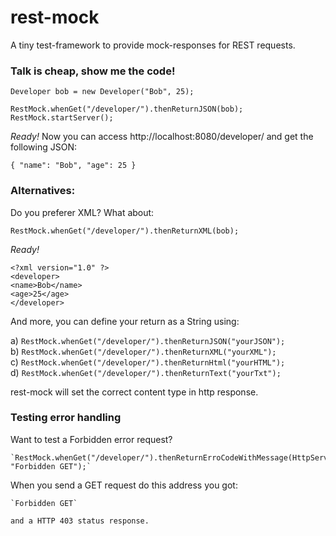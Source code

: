 rest-mock
=========

A tiny test-framework to provide mock-responses for REST requests.
<br />



### Talk is cheap, show me the code!

  `Developer bob = new Developer("Bob", 25);`<br />
  
  `RestMock.whenGet("/developer/").thenReturnJSON(bob);`<br />
  `RestMock.startServer();`


*Ready!* 
Now you can access http://localhost:8080/developer/ and get the following JSON:

  `{ "name": "Bob", "age": 25 }`


### Alternatives:

Do you preferer XML? What about:

  `RestMock.whenGet("/developer/").thenReturnXML(bob);`
  
*Ready!*<p>
	`<?xml version="1.0" ?>`<br />
	`<developer>`<br />
	`<name>Bob</name>`<br />
	`<age>25</age>`<br />
	`</developer>`<br /></p>
	

And more, you can define your return as a String using:<p>
	a) `RestMock.whenGet("/developer/").thenReturnJSON("yourJSON");`<br />
	b) `RestMock.whenGet("/developer/").thenReturnXML("yourXML");`<br />
	c) `RestMock.whenGet("/developer/").thenReturnHtml("yourHTML");`<br />
	d) `RestMock.whenGet("/developer/").thenReturnText("yourTxt");`</p>

rest-mock will set the correct content type in http response.

### Testing error handling

Want to test a Forbidden error request?

	`RestMock.whenGet("/developer/").thenReturnErroCodeWithMessage(HttpServletResponse.SC_FORBIDDEN, "Forbidden GET");`
	
When you send a GET request do this address you got:

	`Forbidden GET`
	
	and a HTTP 403 status response.
